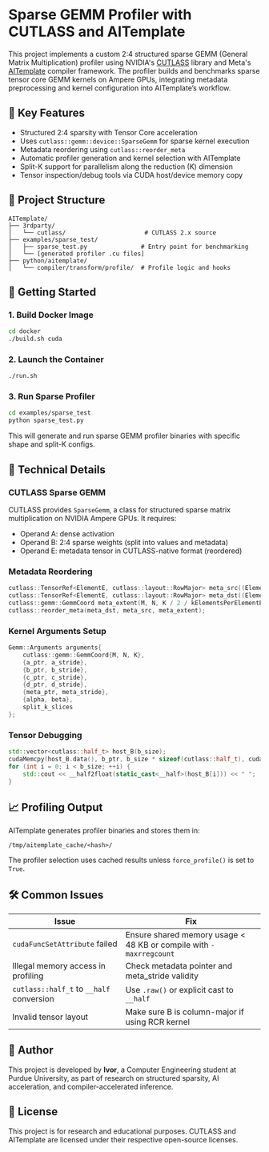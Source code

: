 # Sparse GEMM Profiler with CUTLASS and AITemplate

This project implements a custom 2:4 structured sparse GEMM (General Matrix Multiplication) profiler using NVIDIA's [CUTLASS](https://github.com/NVIDIA/cutlass) library and Meta's [AITemplate](https://github.com/facebookincubator/AITemplate) compiler framework. The profiler builds and benchmarks sparse tensor core GEMM kernels on Ampere GPUs, integrating metadata preprocessing and kernel configuration into AITemplate’s workflow.

## 📌 Key Features

- Structured 2:4 sparsity with Tensor Core acceleration
- Uses `cutlass::gemm::device::SparseGemm` for sparse kernel execution
- Metadata reordering using `cutlass::reorder_meta`
- Automatic profiler generation and kernel selection with AITemplate
- Split-K support for parallelism along the reduction (K) dimension
- Tensor inspection/debug tools via CUDA host/device memory copy

## 📁 Project Structure

```
AITemplate/
├── 3rdparty/
│   └── cutlass/                      # CUTLASS 2.x source
├── examples/sparse_test/
│   ├── sparse_test.py               # Entry point for benchmarking
│   └── [generated profiler .cu files]
├── python/aitemplate/
│   └── compiler/transform/profile/  # Profile logic and hooks
```

## 🚀 Getting Started

### 1. Build Docker Image

```bash
cd docker
./build.sh cuda
```

### 2. Launch the Container

```bash
./run.sh
```

### 3. Run Sparse Profiler

```bash
cd examples/sparse_test
python sparse_test.py
```

This will generate and run sparse GEMM profiler binaries with specific shape and split-K configs.

## 🧠 Technical Details

### CUTLASS Sparse GEMM

CUTLASS provides `SparseGemm`, a class for structured sparse matrix multiplication on NVIDIA Ampere GPUs. It requires:

- Operand A: dense activation
- Operand B: 2:4 sparse weights (split into values and metadata)
- Operand E: metadata tensor in CUTLASS-native format (reordered)

### Metadata Reordering

```cpp
cutlass::TensorRef<ElementE, cutlass::layout::RowMajor> meta_src((ElementE*)m_ptr, meta_stride);
cutlass::TensorRef<ElementE, cutlass::layout::RowMajor> meta_dst((ElementE*)m_ptr, meta_stride);
cutlass::gemm::GemmCoord meta_extent(M, N, K / 2 / kElementsPerElementE);
cutlass::reorder_meta(meta_dst, meta_src, meta_extent);
```

### Kernel Arguments Setup

```cpp
Gemm::Arguments arguments{
    cutlass::gemm::GemmCoord{M, N, K},
    {a_ptr, a_stride},
    {b_ptr, b_stride},
    {c_ptr, c_stride},
    {d_ptr, d_stride},
    {meta_ptr, meta_stride},
    {alpha, beta},
    split_k_slices
};
```

### Tensor Debugging

```cpp
std::vector<cutlass::half_t> host_B(b_size);
cudaMemcpy(host_B.data(), b_ptr, b_size * sizeof(cutlass::half_t), cudaMemcpyDeviceToHost);
for (int i = 0; i < b_size; ++i) {
    std::cout << __half2float(static_cast<__half>(host_B[i])) << " ";
}
```

## 📈 Profiling Output

AITemplate generates profiler binaries and stores them in:

```
/tmp/aitemplate_cache/<hash>/
```

The profiler selection uses cached results unless `force_profile()` is set to `True`.

## 🛠 Common Issues

| Issue                                     | Fix                                                                 |
|------------------------------------------|----------------------------------------------------------------------|
| `cudaFuncSetAttribute` failed            | Ensure shared memory usage < 48 KB or compile with `-maxrregcount`  |
| Illegal memory access in profiling       | Check metadata pointer and meta_stride validity                     |
| `cutlass::half_t` to `__half` conversion | Use `.raw()` or explicit cast to `__half`                           |
| Invalid tensor layout                    | Make sure B is column-major if using RCR kernel                     |

## 🙋 Author

This project is developed by **Ivor**, a Computer Engineering student at Purdue University, as part of research on structured sparsity, AI acceleration, and compiler-accelerated inference.

## 📄 License

This project is for research and educational purposes. CUTLASS and AITemplate are licensed under their respective open-source licenses.